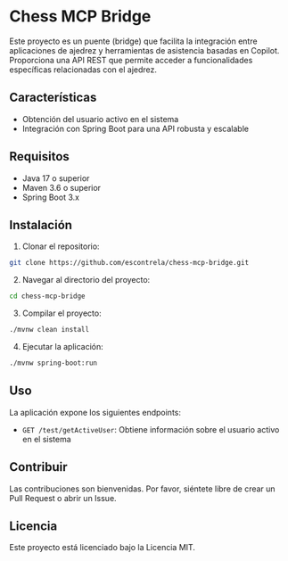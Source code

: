 # Chess MCP Bridge

Este proyecto es un puente (bridge) que facilita la integración entre aplicaciones de ajedrez y herramientas de asistencia basadas en Copilot. Proporciona una API REST que permite acceder a funcionalidades específicas relacionadas con el ajedrez.

## Características

- Obtención del usuario activo en el sistema
- Integración con Spring Boot para una API robusta y escalable

## Requisitos

- Java 17 o superior
- Maven 3.6 o superior
- Spring Boot 3.x

## Instalación

1. Clonar el repositorio:
```bash
git clone https://github.com/escontrela/chess-mcp-bridge.git
```

2. Navegar al directorio del proyecto:
```bash
cd chess-mcp-bridge
```

3. Compilar el proyecto:
```bash
./mvnw clean install
```

4. Ejecutar la aplicación:
```bash
./mvnw spring-boot:run
```

## Uso

La aplicación expone los siguientes endpoints:

- `GET /test/getActiveUser`: Obtiene información sobre el usuario activo en el sistema

## Contribuir

Las contribuciones son bienvenidas. Por favor, siéntete libre de crear un Pull Request o abrir un Issue.

## Licencia

Este proyecto está licenciado bajo la Licencia MIT.

